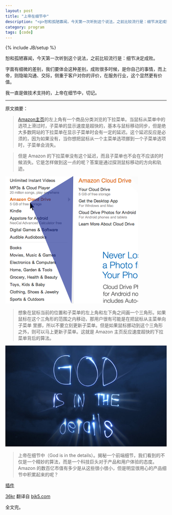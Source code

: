 ```yaml
---
layout: post
title: "上帝在细节中"
description: "<p>恕和孤陋寡闻，今天第一次听到这个说法，之前比较流行是：细节决定成败。</p><p>字面有细微的差别，我们要体会这种差别，成败很多时候，是你自己的事情，而上帝，则隐喻沟通、交际，侧重于客户对你的评价，在服务行业，这个显然更有价值。</p><p>我一直是做技术支持的，上帝在细节中，切记。</p>"
category: program
tags: [code]
---
```

{% include JB/setup %}

恕和孤陋寡闻，今天第一次听到这个说法，之前比较流行是：细节决定成败。

字面有细微的差别，我们要体会这种差别，成败很多时候，是你自己的事情，而上帝，则隐喻沟通、交际，侧重于客户对你的评价，在服务行业，这个显然更有价值。

我一直是做技术支持的，上帝在细节中，切记。

----

原文摘要：

>[Amazon主页](http://www.amazon.com/)的左上角有一个商品分类浏览的下拉菜单。当鼠标从菜单中的选项上滑过时，子菜单的显示速度是超快的，基本与鼠标移动同步，但是绝大多数网站的下拉菜单在显示子菜单时会有一定的延迟。这个延迟反应是必须的，因为如果没有，当你想把鼠标从一个主菜单选项挪到一个子菜单选项时，子菜单会消失。

>但是 Amazon 的下拉菜单没有这个延迟，而且子菜单也不会在不应该的时候消失。它是怎样做到这一点的呢？答案是通过探测鼠标移动的方向和轨迹。

![Amazon 菜单算法](/assets/images/2013/01/amazons-mega-dropdown.png)

>想象在鼠标当前的位置和子菜单的左上角和左下角之间画一个三角形。如果鼠标在这个三角形的范围之内移动，那用户很有可能是在把鼠标从主菜单向子菜单 里挪，所以不要立刻更新子菜单。但是如果鼠标挪动到这个三角形之外，则可以马上更新子菜单。这就是 Amazon 主页反应速度超快的下拉菜单背后的算法。

![上帝在细节中](/assets/images/2013/01/god.jpg)

>上帝在细节中（God is in the details）。揭秘一个前端细节，我们看到的不仅是一个精妙的算法，而是一个科技巨头对于产品和用户体验的态度。Amazon 的数百亿市值有多少是从这些很小很小，但是明显很用心的产品细节中积累起来的呢？

[插件](https://github.com/kamens/jQuery-menu-aim)

[36kr](http://www.36kr.com/p/201751.html) 翻译自 [bjk5.com](http://bjk5.com/post/44698559168/breaking-down-amazons-mega-dropdown)

全文完。




